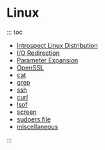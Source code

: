 # Linux

::: toc
* [Introspect Linux Distribution](distribution.md)
* [I/O Redirection](io_redirection.md)
* [Parameter Expansion](parameter_expansion.md)
* [OpenSSL](openssl/index.md)
* [cat](cat.md)
* [grep](grep.md)
* [ssh](ssh.md)
* [curl](curl.md)
* [lsof](lsof.md)
* [screen](screen.md)
* [sudoers file](sudoers.md)
* [miscellaneous](misc.md)

:::


